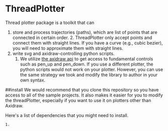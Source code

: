 # ThreadPlotter 
Thread plotter package is a toolkit that can
1. store and process trajectories (paths), which are list of points that are connected in certain order. 
    2. ThreadPlotter only accept points and connect them with straight lines. If you have a curve (e.g., cubic bezier), you will need to approximate them with straight lines. 
2. write svg and axidraw-controlling python scripts.
    1. We utilize [the axidraw api](https://axidraw.com/doc/py_api/#functions-interactive) to get access to fundamental controls such as pen_up and pen_down. 
    If you use a different plotter, the python scripts would not work on your plotter. However, you can use the same strategy we took and modify the library to author in your own syntax.   

##install 
We would recommend that you clone this repository so you have access to all of the sample projects. It also makes it easier for you to modify the threadPlotter, especially if you want to use it on plotters other than Axidraw. 

Here's a list of dependencies that you might need to install. 
```angular2html
1. 
```